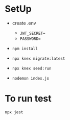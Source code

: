 # SetUp
- create .env
  - ```JWT_SECRET=```
  -  ```PASSWORD=```
- ```npm install```
- ```npx knex migrate:latest```
- ```npx knex seed:run```

- ```nodemon index.js```

# To run test

```npx jest```
